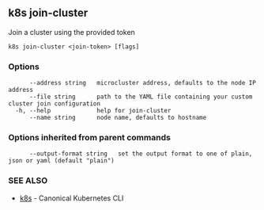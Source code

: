 ## k8s join-cluster

Join a cluster using the provided token

```
k8s join-cluster <join-token> [flags]
```

### Options

```
      --address string   microcluster address, defaults to the node IP address
      --file string      path to the YAML file containing your custom cluster join configuration
  -h, --help             help for join-cluster
      --name string      node name, defaults to hostname
```

### Options inherited from parent commands

```
      --output-format string   set the output format to one of plain, json or yaml (default "plain")
```

### SEE ALSO

* [k8s](k8s.md)	 - Canonical Kubernetes CLI

